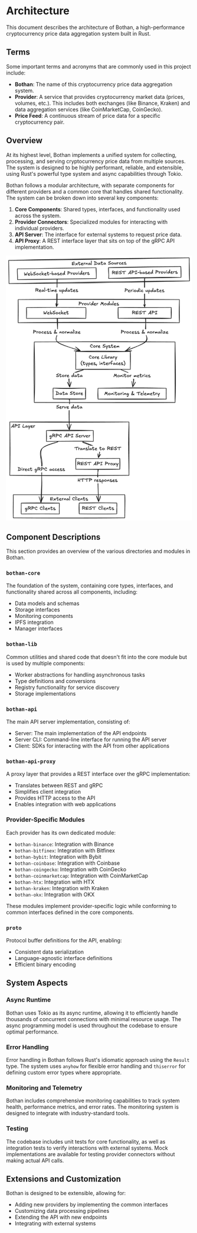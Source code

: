 # Architecture

This document describes the architecture of Bothan, a high-performance cryptocurrency price data aggregation system
built in Rust.

## Terms

Some important terms and acronyms that are commonly used in this project include:

* **Bothan**: The name of this cryptocurrency price data aggregation system.
* **Provider**: A service that provides cryptocurrency market data (prices, volumes, etc.). This includes both
  exchanges (like Binance, Kraken) and data aggregation services (like CoinMarketCap, CoinGecko).
* **Price Feed**: A continuous stream of price data for a specific cryptocurrency pair.

## Overview

At its highest level, Bothan implements a unified system for collecting, processing, and serving cryptocurrency price
data from multiple sources. The system is designed to be highly performant, reliable, and extensible, using Rust's
powerful type system and async capabilities through Tokio.

Bothan follows a modular architecture, with separate components for different providers and a common core that handles
shared functionality. The system can be broken down into several key components:

1. **Core Components**: Shared types, interfaces, and functionality used across the system.
2. **Provider Connectors**: Specialized modules for interacting with individual providers.
3. **API Server**: The interface for external systems to request price data.
4. **API Proxy**: A REST interface layer that sits on top of the gRPC API implementation.

![Bothan Architecture Diagram](assets/architecture.png)

## Component Descriptions

This section provides an overview of the various directories and modules in Bothan.

### `bothan-core`

The foundation of the system, containing core types, interfaces, and functionality shared across all components,
including:

- Data models and schemas
- Storage interfaces
- Monitoring components
- IPFS integration
- Manager interfaces

### `bothan-lib`

Common utilities and shared code that doesn't fit into the core module but is used by multiple components:

- Worker abstractions for handling asynchronous tasks
- Type definitions and conversions
- Registry functionality for service discovery
- Storage implementations

### `bothan-api`

The main API server implementation, consisting of:

- Server: The main implementation of the API endpoints
- Server CLI: Command-line interface for running the API server
- Client: SDKs for interacting with the API from other applications

### `bothan-api-proxy`

A proxy layer that provides a REST interface over the gRPC implementation:

- Translates between REST and gRPC
- Simplifies client integration
- Provides HTTP access to the API
- Enables integration with web applications

### Provider-Specific Modules

Each provider has its own dedicated module:

- `bothan-binance`: Integration with Binance
- `bothan-bitfinex`: Integration with Bitfinex
- `bothan-bybit`: Integration with Bybit
- `bothan-coinbase`: Integration with Coinbase
- `bothan-coingecko`: Integration with CoinGecko
- `bothan-coinmarketcap`: Integration with CoinMarketCap
- `bothan-htx`: Integration with HTX
- `bothan-kraken`: Integration with Kraken
- `bothan-okx`: Integration with OKX

These modules implement provider-specific logic while conforming to common interfaces defined in the core components.

### `proto`

Protocol buffer definitions for the API, enabling:

- Consistent data serialization
- Language-agnostic interface definitions
- Efficient binary encoding

## System Aspects

### Async Runtime

Bothan uses Tokio as its async runtime, allowing it to efficiently handle thousands of concurrent connections with
minimal resource usage. The async programming model is used throughout the codebase to ensure optimal performance.

### Error Handling

Error handling in Bothan follows Rust's idiomatic approach using the `Result` type. The system uses `anyhow` for
flexible error handling and `thiserror` for defining custom error types where appropriate.

### Monitoring and Telemetry

Bothan includes comprehensive monitoring capabilities to track system health, performance metrics, and error rates. The
monitoring system is designed to integrate with industry-standard tools.

### Testing

The codebase includes unit tests for core functionality, as well as integration tests to verify interactions with
external systems. Mock implementations are available for testing provider connectors without making actual API calls.

## Extensions and Customization

Bothan is designed to be extensible, allowing for:

- Adding new providers by implementing the common interfaces
- Customizing data processing pipelines
- Extending the API with new endpoints
- Integrating with external systems
